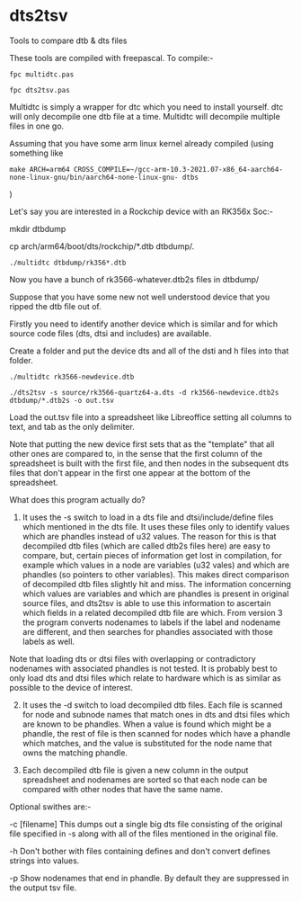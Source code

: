 # dts2tsv
Tools to compare dtb &amp; dts files

These tools are compiled with freepascal. To compile:-

```
fpc multidtc.pas

fpc dts2tsv.pas
```

Multidtc is simply a wrapper for dtc which you need to install yourself.
dtc will only decompile one dtb file at a time. Multidtc will decompile multiple files in one go.

Assuming that you have some arm linux kernel already compiled (using something like 
```
make ARCH=arm64 CROSS_COMPILE=~/gcc-arm-10.3-2021.07-x86_64-aarch64-none-linux-gnu/bin/aarch64-none-linux-gnu- dtbs
```
)

Let's say you are interested in a Rockchip device with an RK356x Soc:-

mkdir dtbdump

cp arch/arm64/boot/dts/rockchip/*.dtb dtbdump/.

```
./multidtc dtbdump/rk356*.dtb
```

Now you have a bunch of rk3566-whatever.dtb2s files in dtbdump/

Suppose that you have some new not well understood device that you ripped the dtb file out of.

Firstly you need to identify another device which is similar and for which source code files (dts, dtsi and includes) are available.

Create a folder and put the device dts and all of the dsti and h files into that folder. 

```
./multidtc rk3566-newdevice.dtb

./dts2tsv -s source/rk3566-quartz64-a.dts -d rk3566-newdevice.dtb2s dtbdump/*.dtb2s -o out.tsv

```
Load the out.tsv file into a spreadsheet like Libreoffice setting all columns to text, and tab as the only delimiter.

Note that putting the new device first sets that as the "template" that all other ones are compared to, in the sense that the first column of the spreadsheet is built with the first file, and then nodes in the subsequent dts files that don't appear in the first one appear at the bottom of the spreadsheet.

What does this program actually do?

1. It uses the -s switch to load in a dts file and dtsi/include/define files which mentioned in the dts file.
It uses these files only to identify values which are phandles instead of u32 values.
The reason for this is that decompiled dtb files (which are called dtb2s files here) are easy to compare, but, certain pieces of information get lost in compilation, for example which values in a node are variables (u32 vales) and which are phandles (so pointers to other variables).
This makes direct comparison of decompiled dtb files slightly hit and miss.
The information concerning which values are variables and which are phandles is present in original source files, and dts2tsv is able to use this information to ascertain which fields in a related decompiled dtb file are which.
From version 3 the program converts nodenames to labels if the label and nodename are different, and then searches for phandles associated with those labels as well.

Note that loading dts or dtsi files with overlapping or contradictory nodenames with associated phandles is not tested.  It is probably best to only load dts and dtsi files which relate to hardware which is as similar as possible to the device of interest.

2. It uses the -d switch to load decompiled dtb files.
Each file is scanned for node and subnode names that match ones in dts and dtsi files which are known to be phandles.
When a value is found which might be a phandle, the rest of file is then scanned for nodes which have a phandle which matches, and the value is substituted for the node name that owns the matching phandle.

3. Each decompiled dtb file is given a new column in the output spreadsheet and nodenames are sorted so that each node can be compared with other nodes that have the same name.

Optional swithes are:-

-c [filename]  This dumps out a single big dts file consisting of the original file specified in -s along with all of the files mentioned in the original file.

-h  Don't bother with files containing defines and don't convert defines strings into values.

-p  Show nodenames that end in phandle.  By default they are suppressed in the output tsv file.
